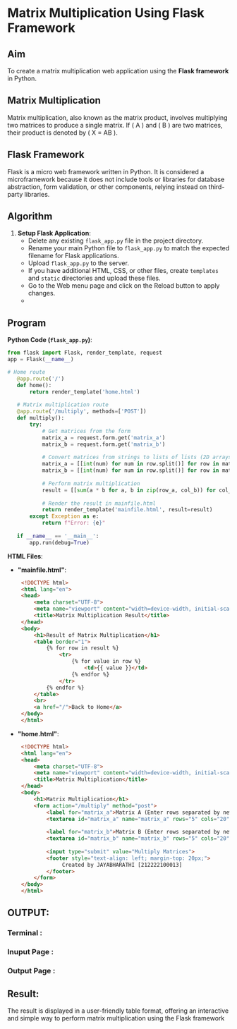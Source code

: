 # Matrix Multiplication Using Flask Framework

## Aim

To create a matrix multiplication web application using the **Flask framework** in Python.

## Matrix Multiplication

Matrix multiplication, also known as the matrix product, involves multiplying two matrices to produce a single matrix. If \( A \) and \( B \) are two matrices, their product is denoted by \( X = AB \).

## Flask Framework

Flask is a micro web framework written in Python. It is considered a microframework because it does not include tools or libraries for database abstraction, form validation, or other components, relying instead on third-party libraries.

## Algorithm

1. **Setup Flask Application**:
   - Delete any existing `flask_app.py` file in the project directory.
   - Rename your main Python file to `flask_app.py` to match the expected filename for Flask applications.
   - Upload `flask_app.py` to the server.
   - If you have additional HTML, CSS, or other files, create `templates` and `static` directories and upload these files.
   - Go to the Web menu page and click on the Reload button to apply changes.
   - 
## Program 
 **Python Code (`flask_app.py`)**:
   ```python
   from flask import Flask, render_template, request
   app = Flask(__name__)

   # Home route
      @app.route('/')
      def home():
          return render_template('home.html')
      
      # Matrix multiplication route
      @app.route('/multiply', methods=['POST'])
      def multiply():
          try:
              # Get matrices from the form
              matrix_a = request.form.get('matrix_a')
              matrix_b = request.form.get('matrix_b')
              
              # Convert matrices from strings to lists of lists (2D arrays)
              matrix_a = [[int(num) for num in row.split()] for row in matrix_a.strip().split('\n')]
              matrix_b = [[int(num) for num in row.split()] for row in matrix_b.strip().split('\n')]
      
              # Perform matrix multiplication
              result = [[sum(a * b for a, b in zip(row_a, col_b)) for col_b in zip(*matrix_b)] for row_a in matrix_a]
      
              # Render the result in mainfile.html
              return render_template('mainfile.html', result=result)
          except Exception as e:
              return f"Error: {e}"
      
      if __name__ == '__main__':
          app.run(debug=True)

   ```

 **HTML Files**:

   - **"mainfile.html"**:
     ```html
      <!DOCTYPE html>
      <html lang="en">
      <head>
          <meta charset="UTF-8">
          <meta name="viewport" content="width=device-width, initial-scale=1.0">
          <title>Matrix Multiplication Result</title>
      </head>
      <body>
          <h1>Result of Matrix Multiplication</h1>
          <table border="1">
              {% for row in result %}
                  <tr>
                      {% for value in row %}
                          <td>{{ value }}</td>
                      {% endfor %}
                  </tr>
              {% endfor %}
          </table>
          <br>
          <a href="/">Back to Home</a>
      </body>
      </html>

     ```

   - **"home.html"**:
     ```html
      <!DOCTYPE html>
      <html lang="en">
      <head>
          <meta charset="UTF-8">
          <meta name="viewport" content="width=device-width, initial-scale=1.0">
          <title>Matrix Multiplication</title>
      </head>
      <body>
          <h1>Matrix Multiplication</h1>
          <form action="/multiply" method="post">
              <label for="matrix_a">Matrix A (Enter rows separated by newline, columns separated by space):</label><br>
              <textarea id="matrix_a" name="matrix_a" rows="5" cols="20" required></textarea><br><br>
              
              <label for="matrix_b">Matrix B (Enter rows separated by newline, columns separated by space):</label><br>
              <textarea id="matrix_b" name="matrix_b" rows="5" cols="20" required></textarea><br><br>
              
              <input type="submit" value="Multiply Matrices">
              <footer style="text-align: left; margin-top: 20px;">
                   Created by JAYABHARATHI [212222100013]
              </footer>
          </form>
      </body>
      </html>

     ```

     
## OUTPUT:

### Terminal :


### Inuput Page :


### Output Page :



## Result:
 The result is displayed in a user-friendly table format, offering an interactive and simple way to perform matrix multiplication using the Flask framework
